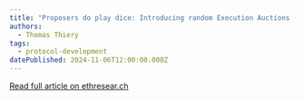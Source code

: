 ```yaml
---
title: "Proposers do play dice: Introducing random Execution Auctions (randEAs)"
authors:
  - Thomas Thiery
tags:
  - protocol-development
datePublished: 2024-11-06T12:00:00.000Z
---
```


[Read full article on ethresear.ch](https://ethresear.ch/t/proposers-do-play-dice-introducing-random-execution-auctions-randeas/20938/1)
